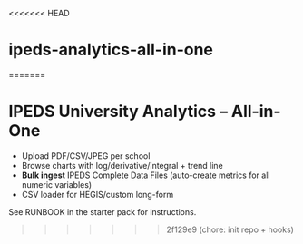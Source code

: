 <<<<<<< HEAD
# ipeds-analytics-all-in-one
=======
# IPEDS University Analytics – All-in-One
- Upload PDF/CSV/JPEG per school
- Browse charts with log/derivative/integral + trend line
- **Bulk ingest** IPEDS Complete Data Files (auto-create metrics for all numeric variables)
- CSV loader for HEGIS/custom long-form

See RUNBOOK in the starter pack for instructions.
>>>>>>> 2f129e9 (chore: init repo + hooks)
